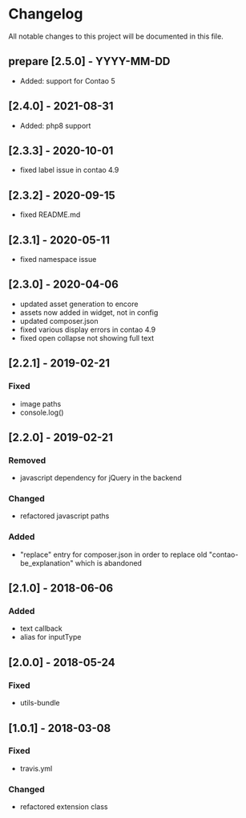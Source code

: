 # Changelog
All notable changes to this project will be documented in this file.

## prepare [2.5.0] - YYYY-MM-DD
- Added: support for Contao 5

## [2.4.0] - 2021-08-31

- Added: php8 support

## [2.3.3] - 2020-10-01

- fixed label issue in contao 4.9

## [2.3.2] - 2020-09-15

- fixed README.md

## [2.3.1] - 2020-05-11

- fixed namespace issue

## [2.3.0] - 2020-04-06
- updated asset generation to encore
- assets now added in widget, not in config
- updated composer.json
- fixed various display errors in contao 4.9
- fixed open collapse not showing full text

## [2.2.1] - 2019-02-21

### Fixed
- image paths
- console.log()

## [2.2.0] - 2019-02-21

### Removed
- javascript dependency for jQuery in the backend

### Changed
- refactored javascript paths

### Added
- "replace" entry for composer.json in order to replace old "contao-be_explanation" which is abandoned

## [2.1.0] - 2018-06-06

### Added
- text callback
- alias for inputType

## [2.0.0] - 2018-05-24

### Fixed
- utils-bundle

## [1.0.1] - 2018-03-08

### Fixed
- travis.yml

### Changed
- refactored extension class
